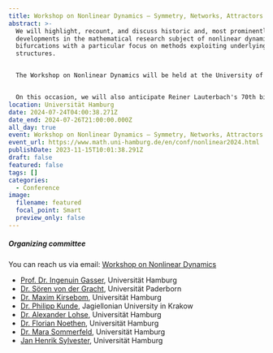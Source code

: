 ```yaml
---
title: Workshop on Nonlinear Dynamics – Symmetry, Networks, Attractors
abstract: >-
  We will highlight, recount, and discuss historic and, most prominently, recent
  developments in the mathematical research subject of nonlinear dynamics and
  bifurcations with a particular focus on methods exploiting underlying
  structures.


  The Workshop on Nonlinear Dynamics will be held at the University of Hamburg from July 24 until July 26, 2024.


  On this occasion, we will also anticipate Reiner Lauterbach's 70th birthday later that year and celebrate his contributions to the field of nonlinear dynamics.
location: Universität Hamburg
date: 2024-07-24T04:00:38.271Z
date_end: 2024-07-26T21:00:00.000Z
all_day: true
event: Workshop on Nonlinear Dynamics – Symmetry, Networks, Attractors
event_url: https://www.math.uni-hamburg.de/en/conf/nonlinear2024.html
publishDate: 2023-11-15T10:01:38.291Z
draft: false
featured: false
tags: []
categories:
  - Conference
image:
  filename: featured
  focal_point: Smart
  preview_only: false
---
```

##### Organizing committee

You can reach us via email: [Workshop on Nonlinear Dynamics](mailto:nonlinear2024.math@uni-hamburg.de)

* [Prof. Dr. Ingenuin Gasser](https://www.math.uni-hamburg.de/en/forschung/bereiche/am/modellierung/personen/gasser-ingenuin.html "Prof. Dr. Ingenuin Gasser"), Universität Hamburg
* [Dr. Sören von der Gracht](https://s-vdg.github.io/), Universität Paderborn
* [Dr. Maxim Kirsebom](https://www.math.uni-hamburg.de/en/forschung/bereiche/am/modellierung/personen/kirsebom-maxim.html "Dr. Maxim Kirsebom"), Universität Hamburg
* [Dr. Philipp Kunde](https://sites.google.com/view/pkunde/ "Dr. Philipp Kunde"), Jagiellonian University in Krakow
* [Dr. Alexander Lohse](https://www.math.uni-hamburg.de/en/forschung/bereiche/am/personen/lohse-alexander.html "Dr. Alexander Lohse"), Universität Hamburg
* [Dr. Florian Noethen](https://www.math.uni-hamburg.de/en/forschung/bereiche/am/modellierung/personen/noethen-florian.html "Dr. Florian Noethen"), Universität Hamburg
* [Dr. Mara Sommerfeld](https://www.math.uni-hamburg.de/transfer/begabtenfoerderung/personen/sommerfeld-mara.html "Dr. Mara Sommerfeld"), Universität Hamburg
* [Jan Henrik Sylvester](https://www.math.uni-hamburg.de/en/service/it-dienste/it-gruppe/sylvester-jan-henrik.html "Jan Henrik Sylvester"), Universität Hamburg